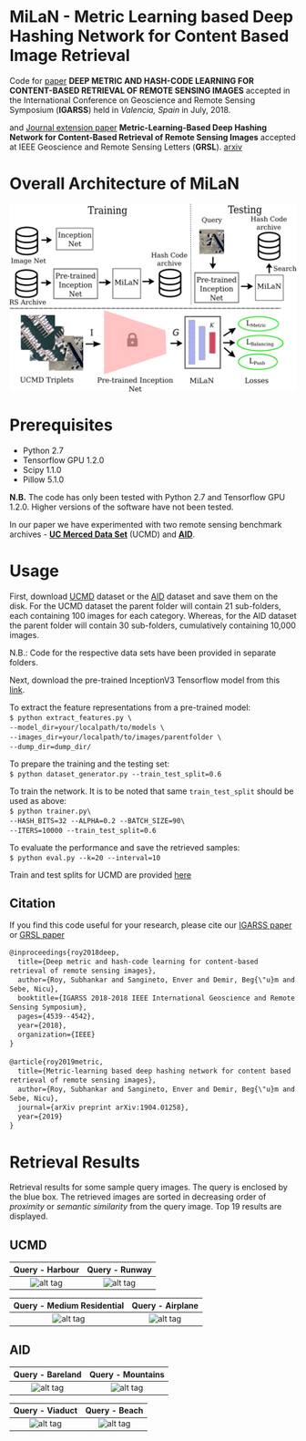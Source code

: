 # MiLaN - Metric Learning based Deep Hashing Network for Content Based Image Retrieval

Code for [paper](https://ieeexplore.ieee.org/abstract/document/8518381) 
**DEEP METRIC AND HASH-CODE LEARNING FOR CONTENT-BASED RETRIEVAL OF REMOTE SENSING IMAGES** 
accepted in the International Conference on Geoscience and Remote Sensing Symposium (**IGARSS**) 
held in *Valencia, Spain* in July, 2018.

and [Journal extension paper](https://ieeexplore.ieee.org/document/9013091)
**Metric-Learning-Based Deep Hashing Network for Content-Based Retrieval of Remote Sensing Images**
accepted at IEEE Geoscience and Remote Sensing Letters (**GRSL**). [arxiv](https://arxiv.org/abs/1904.01258)

# Overall Architecture of MiLaN

![Overall Architecture of MiLaN](./UCMD/imgs/overview.png)

# Prerequisites
- Python 2.7
- Tensorflow GPU 1.2.0
- Scipy 1.1.0
- Pillow 5.1.0

**N.B.** The code has only been tested with Python 2.7 and Tensorflow GPU 1.2.0. Higher versions of the software have not been tested.

In our paper we have experimented with two remote sensing benchmark archives - [**UC Merced Data Set**](http://weegee.vision.ucmerced.edu/datasets/landuse.html) (UCMD) and [**AID**](https://arxiv.org/abs/1608.05167).  

# Usage
First, download [UCMD](http://weegee.vision.ucmerced.edu/datasets/landuse.html) dataset or the [AID](https://1drv.ms/u/s!AthY3vMZmuxChNR0Co7QHpJ56M-SvQ) dataset and save them on the disk. For the UCMD dataset the parent folder will contain 21 sub-folders, each containing 100 images for each category. Whereas, for the AID dataset the parent folder will contain 30 sub-folders, cumulatively containing 10,000 images.

N.B.: Code for the respective data sets have been provided in separate folders.

Next, download the pre-trained InceptionV3 Tensorflow model from this [link](https://drive.google.com/file/d/1FFMU1vIEPveJAzTb237wg3f019pvrvUq/view?usp=sharing).

To extract the feature representations from a pre-trained model:  <br>
  `$ python extract_features.py \`  
    `--model_dir=your/localpath/to/models \`  
    `--images_dir=your/localpath/to/images/parentfolder \`  
    `--dump_dir=dump_dir/`  

To prepare the training and the testing set: <br>
  `$ python dataset_generator.py --train_test_split=0.6`
  
To train the network. It is to be noted that same `train_test_split` should be used as above: <br>
  `$ python trainer.py\`  
  `--HASH_BITS=32 --ALPHA=0.2 --BATCH_SIZE=90\`  
  `--ITERS=10000 --train_test_split=0.6`

To evaluate the performance and save the retrieved samples:<br>
  `$ python eval.py --k=20 --interval=10`

Train and test splits for UCMD are provided [here](https://drive.google.com/open?id=13D3zrX0D0vr4Uz6aiZ9H9bsBr6No3vbm)

## Citation
If you find this code useful for your research, please cite our [IGARSS paper](https://ieeexplore.ieee.org/abstract/document/8518381) or [GRSL paper](https://ieeexplore.ieee.org/document/9013091)
```
@inproceedings{roy2018deep,
  title={Deep metric and hash-code learning for content-based retrieval of remote sensing images},
  author={Roy, Subhankar and Sangineto, Enver and Demir, Beg{\"u}m and Sebe, Nicu},
  booktitle={IGARSS 2018-2018 IEEE International Geoscience and Remote Sensing Symposium},
  pages={4539--4542},
  year={2018},
  organization={IEEE}
}

@article{roy2019metric,
  title={Metric-learning based deep hashing network for content based retrieval of remote sensing images},
  author={Roy, Subhankar and Sangineto, Enver and Demir, Beg{\"u}m and Sebe, Nicu},
  journal={arXiv preprint arXiv:1904.01258},
  year={2019}
}
```

# Retrieval Results  
Retrieval results for some sample query images. The query is enclosed by the blue box. The retrieved images are sorted in decreasing order of *proximity* or *semantic similarity* from the query image. Top 19 results are displayed.  

## UCMD  

Query - Harbour             |  Query - Runway 
:-------------------------:|:-------------------------:
![alt tag](./UCMD/imgs/sample_230.png)  |  ![alt tag](./UCMD/imgs/sample_460.png)  

Query - Medium Residential             |  Query - Airplane 
:-------------------------:|:-------------------------:
![alt tag](./UCMD/imgs/sample_560.png)  |  ![alt tag](./UCMD/imgs/sample_760.png)  

## AID  

Query - Bareland             |  Query - Mountains 
:-------------------------:|:-------------------------:
![alt tag](./AID/imgs/sample_199.png)  |  ![alt tag](./AID/imgs/sample_1999.png)  

Query - Viaduct             |  Query - Beach 
:-------------------------:|:-------------------------:
![alt tag](./AID/imgs/sample_3899.png)  |  ![alt tag](./AID/imgs/sample_399.png)

